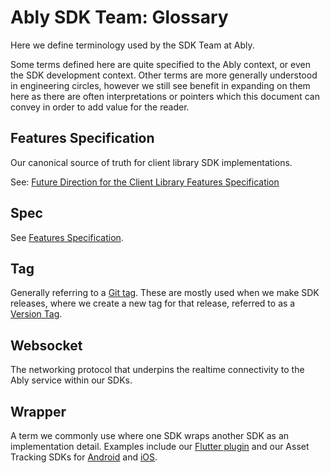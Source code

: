 # Ably SDK Team: Glossary

Here we define terminology used by the SDK Team at Ably.

Some terms defined here are quite specified to the Ably context, or even the SDK development context.
Other terms are more generally understood in engineering circles, however we still see benefit in expanding on them here as there are often interpretations or pointers which this document can convey in order to add value for the reader.

## Features Specification

Our canonical source of truth for client library SDK implementations.

See:
[Future Direction for the Client Library Features Specification](https://github.com/ably/ably-common/tree/main/features#future-direction-for-the-client-library-features-specification)

## Spec

See [Features Specification](#features-specification).

## Tag

Generally referring to a [Git tag](https://git-scm.com/book/en/v2/Git-Basics-Tagging).
These are mostly used when we make SDK releases, where we create a new tag for that release, referred to as a [Version Tag](releases.md#version-tag).

## Websocket

The networking protocol that underpins the realtime connectivity to the Ably service within our SDKs.

## Wrapper

A term we commonly use where one SDK wraps another SDK as an implementation detail.
Examples include our
[Flutter plugin](https://github.com/ably/ably-flutter)
and our Asset Tracking SDKs for
[Android](https://github.com/ably/ably-asset-tracking-android)
and
[iOS](https://github.com/ably/ably-asset-tracking-swift).
